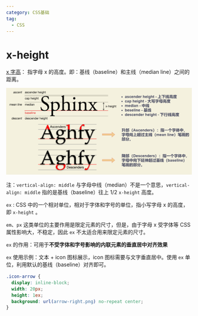 ```yaml
---
category: CSS基础
tag:
  - CSS
---
```


# x-height

[x 字高](https://zh.wikipedia.org/wiki/X%E5%AD%97%E9%AB%98)： 指字母 x 的高度。即：基线（baseline）和主线（median line）之间的距离。

![x-height](./files/images/x-height.drawio.png)

注：`vertical-align: middle` 与字母中线（median）不是一个意思，`vertical-align: middle` 指的是基线（baseline）往上 1/2 `x-height` 高度。

`ex` : CSS 中的一个相对单位，相对于字体和字号的单位，指小写字母 x 的高度，即 `x-height` 。

`em`、`px` 这类单位的主要作用是限定元素的尺寸，但是，由于字母 x 受字体等 CSS 属性影响大，不稳定，因此 `ex` 不太适合用来限定元素的尺寸。

`ex` 的作用：可用于**不受字体和字号影响的内联元素的垂直居中对齐效果**

`ex` 使用示例：文本 + icon 图标展示，icon 图标需要与文字垂直居中。使用 `ex` 单位，利用默认的基线（baseline）对齐即可。

```css
.icon-arrow {
  display: inline-block;
  width: 20px;
  height: 1ex;
  background: url(arrow-right.png) no-repeat center;
}
```
